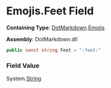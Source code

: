 # Emojis\.Feet Field

**Containing Type**: [DotMarkdown](../../README.md)\.[Emojis](../README.md)

**Assembly**: DotMarkdown\.dll

```csharp
public const string Feet = ":feet:"
```

### Field Value

System\.[String](https://docs.microsoft.com/en-us/dotnet/api/system.string)